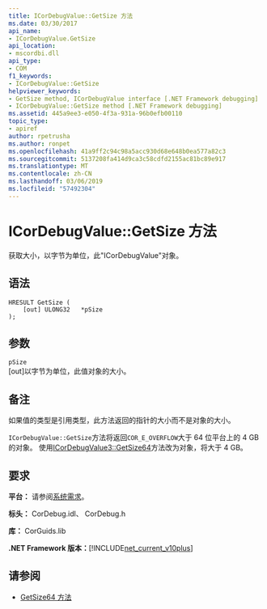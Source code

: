 ```yaml
---
title: ICorDebugValue::GetSize 方法
ms.date: 03/30/2017
api_name:
- ICorDebugValue.GetSize
api_location:
- mscordbi.dll
api_type:
- COM
f1_keywords:
- ICorDebugValue::GetSize
helpviewer_keywords:
- GetSize method, ICorDebugValue interface [.NET Framework debugging]
- ICorDebugValue::GetSize method [.NET Framework debugging]
ms.assetid: 445a9ee3-e050-4f3a-931a-96b0efb00110
topic_type:
- apiref
author: rpetrusha
ms.author: ronpet
ms.openlocfilehash: 41a9ff2c94c98a5acc930d68e648b0ea577a82c3
ms.sourcegitcommit: 5137208fa414d9ca3c58cdfd2155ac81bc89e917
ms.translationtype: MT
ms.contentlocale: zh-CN
ms.lasthandoff: 03/06/2019
ms.locfileid: "57492304"
---
```

# <a name="icordebugvaluegetsize-method"></a>ICorDebugValue::GetSize 方法
获取大小，以字节为单位，此"ICorDebugValue"对象。  
  
## <a name="syntax"></a>语法  
  
```  
HRESULT GetSize (  
    [out] ULONG32   *pSize  
);  
```  
  
## <a name="parameters"></a>参数  
 `pSize`  
 [out]以字节为单位，此值对象的大小。  
  
## <a name="remarks"></a>备注  
 如果值的类型是引用类型，此方法返回的指针的大小而不是对象的大小。  
  
 `ICorDebugValue::GetSize`方法将返回`COR_E_OVERFLOW`大于 64 位平台上的 4 GB 的对象。 使用[ICorDebugValue3::GetSize64](../../../../docs/framework/unmanaged-api/debugging/icordebugvalue3-getsize64-method.md)方法改为对象，将大于 4 GB。  
  
## <a name="requirements"></a>要求  
 **平台：** 请参阅[系统需求](../../../../docs/framework/get-started/system-requirements.md)。  
  
 **标头：** CorDebug.idl、 CorDebug.h  
  
 **库：** CorGuids.lib  
  
 **.NET Framework 版本：**[!INCLUDE[net_current_v10plus](../../../../includes/net-current-v10plus-md.md)]  
  
## <a name="see-also"></a>请参阅

- [GetSize64 方法](../../../../docs/framework/unmanaged-api/debugging/icordebugvalue3-getsize64-method.md)
